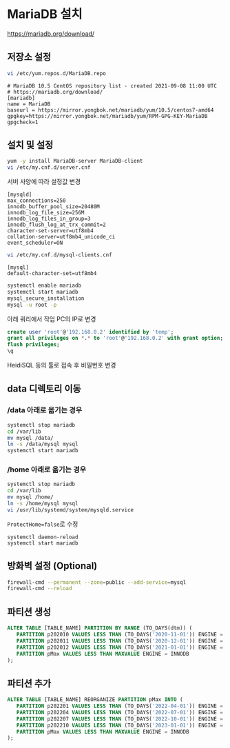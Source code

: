 # MariaDB 설치
<https://mariadb.org/download/>

## 저장소 설정
``` sh
vi /etc/yum.repos.d/MariaDB.repo
```
```
# MariaDB 10.5 CentOS repository list - created 2021-09-08 11:00 UTC
# https://mariadb.org/download/
[mariadb]
name = MariaDB
baseurl = https://mirror.yongbok.net/mariadb/yum/10.5/centos7-amd64
gpgkey=https://mirror.yongbok.net/mariadb/yum/RPM-GPG-KEY-MariaDB
gpgcheck=1
```

## 설치 및 설정
``` sh
yum -y install MariaDB-server MariaDB-client
vi /etc/my.cnf.d/server.cnf
```
서버 사양에 따라 설정값 변경
```
[mysqld]
max_connections=250
innodb_buffer_pool_size=20480M
innodb_log_file_size=256M
innodb_log_files_in_group=3
innodb_flush_log_at_trx_commit=2
character-set-server=utf8mb4
collation-server=utf8mb4_unicode_ci
event_scheduler=ON
```
``` sh
vi /etc/my.cnf.d/mysql-clients.cnf
```
```
[mysql]
default-character-set=utf8mb4
```
``` sh
systemctl enable mariadb
systemctl start mariadb
mysql_secure_installation
mysql -u root -p
```
아래 쿼리에서 작업 PC의 IP로 변경
``` sql
create user 'root'@'192.168.0.2' identified by 'temp';
grant all privileges on *.* to 'root'@'192.168.0.2' with grant option; -- identified by 'temp';
flush privileges;
\q
```
HeidiSQL 등의 툴로 접속 후 비밀번호 변경

## data 디렉토리 이동
### /data 아래로 옮기는 경우
``` sh
systemctl stop mariadb
cd /var/lib
mv mysql /data/
ln -s /data/mysql mysql
systemctl start mariadb
```
### /home 아래로 옮기는 경우
``` sh
systemctl stop mariadb
cd /var/lib
mv mysql /home/
ln -s /home/mysql mysql
vi /usr/lib/systemd/system/mysqld.service
```
`ProtectHome=false`로 수정
```
systemctl daemon-reload
systemctl start mariadb
```

## 방화벽 설정 (Optional)
``` sh
firewall-cmd --permanent --zone=public --add-service=mysql
firewall-cmd --reload
```

## 파티션 생성
``` sql
ALTER TABLE [TABLE_NAME] PARTITION BY RANGE (TO_DAYS(dtm)) (
   PARTITION p202010 VALUES LESS THAN (TO_DAYS('2020-11-01')) ENGINE = INNODB,
   PARTITION p202011 VALUES LESS THAN (TO_DAYS('2020-12-01')) ENGINE = INNODB,
   PARTITION p202012 VALUES LESS THAN (TO_DAYS('2021-01-01')) ENGINE = INNODB,
   PARTITION pMax VALUES LESS THAN MAXVALUE ENGINE = INNODB
);
```

## 파티션 추가
``` sql
ALTER TABLE [TABLE_NAME] REORGANIZE PARTITION pMax INTO (
   PARTITION p202201 VALUES LESS THAN (TO_DAYS('2022-04-01')) ENGINE = INNODB,
   PARTITION p202204 VALUES LESS THAN (TO_DAYS('2022-07-01')) ENGINE = INNODB,
   PARTITION p202207 VALUES LESS THAN (TO_DAYS('2022-10-01')) ENGINE = INNODB,
   PARTITION p202210 VALUES LESS THAN (TO_DAYS('2023-01-01')) ENGINE = INNODB,
   PARTITION pMax VALUES LESS THAN MAXVALUE ENGINE = INNODB
);
```
